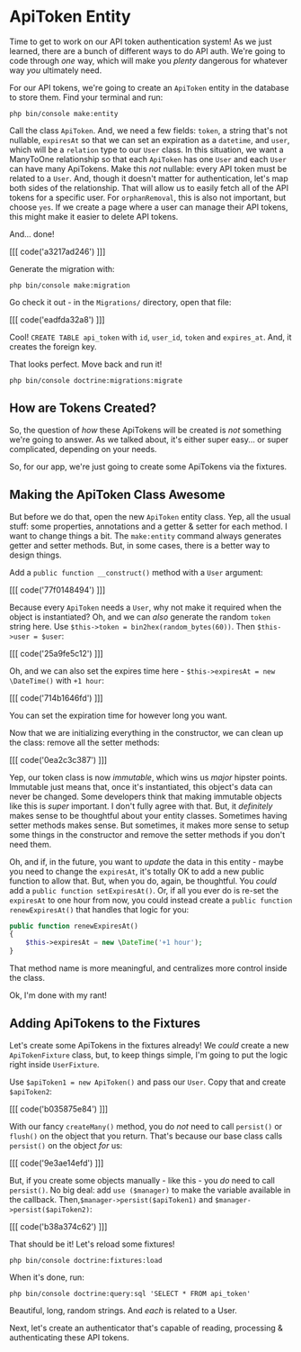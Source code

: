 # ApiToken Entity

Time to get to work on our API token authentication system! As we just learned,
there are a bunch of different ways to do API auth. We're going to code through *one*
way, which will make you *plenty* dangerous for whatever way *you* ultimately need.

For our API tokens, we're going to create an `ApiToken` entity in the database to
store them. Find your terminal and run:

```terminal
php bin/console make:entity
```

Call the class `ApiToken`. And, we need a few fields: `token`, a string that's not
nullable, `expiresAt` so that we can set an expiration as a `datetime`, and `user`,
which will be a `relation` type to our `User` class. In this situation, we want a
ManyToOne relationship so that each `ApiToken` has one `User` and each `User` can
have many ApiTokens. Make this *not* nullable: every API token must be related to
a `User`. And, though it doesn't matter for authentication, let's map both sides
of the relationship. That will allow us to easily fetch all of the API tokens
for a specific user. For `orphanRemoval`, this is also not important, but choose
`yes`. If we create a page where a user can manage their API tokens, this might
make it easier to delete API tokens.

And... done!

[[[ code('a3217ad246') ]]]

Generate the migration with:

```terminal
php bin/console make:migration
```

Go check it out - in the `Migrations/` directory, open that file:

[[[ code('eadfda32a8') ]]]

Cool! `CREATE TABLE api_token` with `id`, `user_id`, `token` and `expires_at`.
And, it creates the foreign key.

That looks perfect. Move back and run it!

```terminal
php bin/console doctrine:migrations:migrate
```

## How are Tokens Created?

So, the question of *how* these ApiTokens will be created is *not* something we're
going to answer. As we talked about, it's either super easy... or super complicated,
depending on your needs. 

So, for our app, we're just going to create some ApiTokens via the fixtures.

## Making the ApiToken Class Awesome

But before we do that, open the new `ApiToken` entity class. Yep, all the usual
stuff: some properties, annotations and a getter & setter for each method. I want
to change things a bit. The `make:entity` command always generates getter and setter
methods. But, in some cases, there is a better way to design things.

Add a `public function __construct()` method with a `User` argument:

[[[ code('77f0148494') ]]]

Because every `ApiToken` needs a `User`, why not make it required when the object
is instantiated? Oh, and we can *also* generate the random `token` string here. Use
`$this->token = bin2hex(random_bytes(60))`. Then `$this->user = $user`:

[[[ code('25a9fe5c12') ]]]

Oh, and we can also set the expires time here - `$this->expiresAt = new \DateTime()`
with `+1 hour`:

[[[ code('714b1646fd') ]]]

You can set the expiration time for however long you want.

Now that we are initializing everything in the constructor, we can clean up the class:
remove all the setter methods:

[[[ code('0ea2c3c387') ]]]

Yep, our token class is now *immutable*, which wins us *major* hipster points.
Immutable just means that, once it's instantiated, this object's data can never
be changed. Some developers think that making immutable objects like this is *super*
important. I don't fully agree with that. But, it *definitely* makes sense to be thoughtful
about your entity classes. Sometimes having setter methods makes sense. But sometimes,
it makes more sense to setup some things in the constructor and remove the setter methods
if you don't need them.

Oh, and if, in the future, you want to *update* the data in this entity - maybe you
need to change the `expiresAt`, it's totally OK to add a new public function to
allow that. But, when you do, again, be thoughtful. You *could* add a
`public function setExpiresAt()`. Or, if all you ever do is re-set the `expiresAt`
to one hour from now, you could instead create a `public function renewExpiresAt()`
that handles that logic for you:

```php
public function renewExpiresAt()
{
    $this->expiresAt = new \DateTime('+1 hour');
}
```

That method name is more meaningful, and centralizes more control inside the class.

Ok, I'm done with my rant!

## Adding ApiTokens to the Fixtures

Let's create some ApiTokens in the fixtures already! We *could* create a new
`ApiTokenFixture` class, but, to keep things simple, I'm going to put the logic
right inside `UserFixture`. 

Use `$apiToken1 = new ApiToken()` and pass our `User`. Copy that and create
`$apiToken2`:

[[[ code('b035875e84') ]]]

With our fancy `createMany()` method, you do *not* need to call `persist()` or `flush()`
on the object that you return. That's because our base class calls `persist()` on
the object *for* us:

[[[ code('9e3ae14efd') ]]]

But, if you create some objects manually - like this - you *do* need to call
`persist()`. No big deal: add `use ($manager)` to make the variable available in
the callback. Then,`$manager->persist($apiToken1)` and `$manager->persist($apiToken2)`:

[[[ code('b38a374c62') ]]]

That should be it! Let's reload some fixtures!

```terminal
php bin/console doctrine:fixtures:load
```

When it's done, run:

```terminal
php bin/console doctrine:query:sql 'SELECT * FROM api_token'
```

Beautiful, long, random strings. And *each* is related to a User.

Next, let's create an authenticator that's capable of reading, processing &
authenticating these API tokens.

